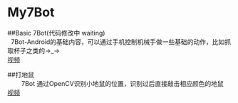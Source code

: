 # My7Bot
##Basic 7Bot(代码修改中 waiting)<br>   
7Bot-Android的基础内容，可以通过手机控制机械手做一些基础的动作，比如抓取杯子之类的→_→<br>
[视频](https://youtu.be/I7ye5w4Pm2w)  

##打地鼠<br>          
7Bot 通过OpenCV识别小地鼠的位置，识别过后直接敲击相应颜色的地鼠<br>
[视频](https://youtu.be/D0GkxfrEsEk)  
